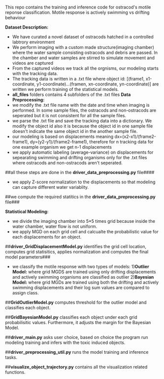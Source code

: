 This repo contains the training and inference code for ostracod's motile reponse classification. Motile response is actively swimming vs drifting behaviour

__Dataset Description:__
- We have curated a novel dataset of ostracods hatched in a controlled labtrory environment 
- We perform imaging with a custom made structure(imaging chamber) where the water sample consisting ostracods and debris are passed. In the chamber and water samples are stirred to simulate movement and videos are captured
- From the captured videos we track all the orgnisms, our modeling starts with the tracking data. 
- The tracking data is written in a .txt file where object id: [(frame1, x1-coordinate, y1-coordinate)...(framen, xn-coordinate, yn-coordinate)] are written we perform training of the statistical models.
- __all_files__ folders contains 4 subfolders of the .txt files
__Data Preprocessing:__ 
- we modify the .txt file name with the date and time when imaging is performed. In some sample files, the ostracods and non-ostracods are seperated but it is not consistent for all the sample files. 
- we parse the .txt file and save the tracking data into a dictionary. We modify the object id also it is because the object id in one sample file doesn't indicate the same object id in the another sample file. 
- our modeling is based on displacements meaning dx=(x2-x1)/(frame2-frame1), dy=(y2-y1)/(frame2-frame1), therefore for n tracking data for one example organism we get n-1 displacements
- we apply automatic labeling (average-variance) on displacements for sepearating swimming and drifting organisms only for the .txt files where ostracods and non-ostracods aren't seperated.
  
 ##all these steps are done in the __driver_data_preprocessing.py__ file####
- we apply Z-score normalization to the displacements so that modeling can capture different water variablity.

##we compute the required statitics in the __driver_data_preprocessing.py__ file###
  
__Statistical Modeling:__
- we divide the imaging chamber into 5*5 times grid because inside the water chamber, water flow is not uniform. 
- we apply MGD on each grid cell and calcualte the probabilistic value for each displacements for an object.

##__driver_GridDisplacementModel.py__ identifies the grid cell location, computes grid statisitics, applies normalization and computes the final model parameters###

- we classify the motile response with two types of models: 1)__Outlier Model:__ where grid MGDS are trained using only drifting displacements and actively swimming organisms are classified as outlier
                                                            2)__Bayesian Model:__ where grid MGDs are trained using both the drifting and actively swimming displacements and their log sum values are compared to assign class.
  
##__GridOutlierModel.py__ computes threshold for the outlier model and classifies each object. 

##__GridBayesianModel.py__ classifies each object under each grid probabilisitic values. Furthermore, it adjusts the margin for the Bayesian Model. 

##__driver_main.py__ asks user choice, based on choice the program run modeling training and infers with the toxic induced objects. 

##__driver_preprocessing_util.py__ runs the model training and inference tasks. 

##__visualize_object_trajectory.py__ contains all the visualization related functions.  
